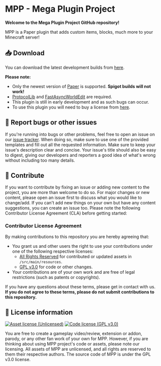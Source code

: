 # MPP - Mega Plugin Project
**Welcome to the Mega Plugin Project GitHub repository!**

MPP is a Paper plugin that adds custom items, blocks, much more to your Minecraft server! 

## 📥 Download
You can download the latest development builds from [here](https://github.com/TheRealKabo/MPP/releases/tag/latest-dev-build).

**Please note:**
- Only the newest version of [Paper](https://papermc.io/) is supported. **Spigot builds will not work!**
- [ProtocolLib](https://www.spigotmc.org/resources/protocollib.1997/) and [FastAsyncWorldEdit](https://www.spigotmc.org/resources/fastasyncworldedit.13932/) are required.
- This plugin is still in early development and as such bugs can occur.
- To use this plugin you will need to buy a license from [here](https://patreon.com/lamaprojects).

## :bug: Report bugs or other issues
If you're running into bugs or other problems, feel free to open an issue on our [issue tracker](https://github.com/TheRealKabo/MPP/issues). When doing so, make sure to use one of the provided templates and fill out all the requested information. Make sure to keep your issue's description clear and concise. Your issue's title should also be easy to digest, giving our developers and reporters a good idea of what's wrong without including too many details.

## :wrench: Contribute
If you want to contribute by fixing an issue or adding new content to the project, you are more than welcome to do so. For major changes or new content, please open an issue first to discuss what you would like to change/add. If you can't add new things on your own but have any content suggestions, you can create an issue too. Please note the following Contributor License Agreement (CLA) before getting started:

### Contributor License Agreement
By making contributions to this repository you are hereby agreeing that:
- You grant us and other users the right to use your contributions under one of the following respective licenses:
    - [All Rights Reserved](https://en.wikipedia.org/wiki/All_rights_reserved) for contributed or updated assets in `/src/main/resources`.
    - [GPL v3.0](https://www.gnu.org/licenses/gpl-3.0.en.html) for code or other changes.
- Your contributions are of your own work and are free of legal restrictions (such as patents or copyrights).

If you have any questions about these terms, please get in contact with us. **If you do not agree to these terms, please do not submit contributions to this repository.**

## :scroll: License information
[![Asset license (Unlicensed)](https://img.shields.io/badge/assets%20license-All%20Rights%20Reserved-red.svg?style=flat-square)](https://en.wikipedia.org/wiki/All_rights_reserved)
[![Code license (GPL v3.0)](https://img.shields.io/badge/code%20license-GPL%20v3.0-green.svg?style=flat-square)](https://github.com/TheRealKabo/MPP/blob/master/LICENSE)

You are free to create a gameplay video/review, extension or addon, parody, or any other fan work of your own for MPP. However, if you are thinking about using MPP project's code or assets, please note our licensing. All assets of MPP are unlicensed, and all rights are reserved to them their respective authors. The source code of MPP is under the GPL v3.0 license.
